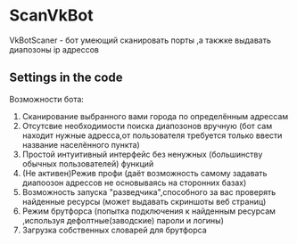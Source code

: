 # ScanVkBot
VkBotScaner - бот умеющий сканировать порты ,а такжке выдавать диапозоны ip адрессов

## Settings in the code
Возможности бота:

1. Сканирование выбранного вами города по определённым адрессам
2. Отсутсвие необходимости поиска диапозонов вручную (бот сам находит нужные адресса,от пользователя требуется только ввести название населённого пункта)
3. Простой интуитивный интерфейс без ненужных (большинству обычных пользователей) функций
4. (Не активен)Режив профи (даёт возможность самому задавать диапоозон адрессов не основываясь на сторонних базах)
5. Возможность запуска "разведчика",способного за вас проверять найденные ресурсы (может выдавать скриншоты веб страниц)
6. Режим брутфорса (попытка подключения к найденным ресурсам ,используя дефолтные(заводские) пароли и логины)
7. Загрузка собственных словарей для брутфорса
